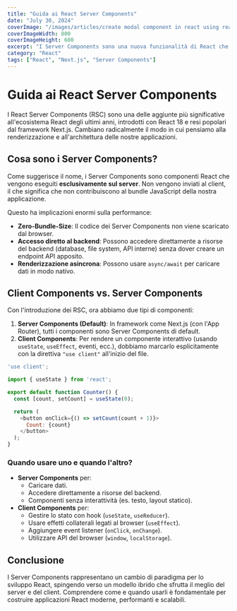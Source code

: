```yaml
---
title: "Guida ai React Server Components"
date: "July 30, 2024"
coverImage: "/images/articles/create modal component in react using react portals.png" 
coverImageWidth: 800
coverImageHeight: 600
excerpt: "I Server Components sono una nuova funzionalità di React che ci permette di renderizzare componenti lato server, riducendo il bundle JavaScript inviato al client."
category: "React"
tags: ["React", "Next.js", "Server Components"]
---
```


# Guida ai React Server Components

I React Server Components (RSC) sono una delle aggiunte più significative all'ecosistema React degli ultimi anni, introdotti con React 18 e resi popolari dal framework Next.js. Cambiano radicalmente il modo in cui pensiamo alla renderizzazione e all'architettura delle nostre applicazioni.

## Cosa sono i Server Components?

Come suggerisce il nome, i Server Components sono componenti React che vengono eseguiti **esclusivamente sul server**. Non vengono inviati al client, il che significa che non contribuiscono al bundle JavaScript della nostra applicazione.

Questo ha implicazioni enormi sulla performance:
- **Zero-Bundle-Size**: Il codice dei Server Components non viene scaricato dal browser.
- **Accesso diretto al backend**: Possono accedere direttamente a risorse del backend (database, file system, API interne) senza dover creare un endpoint API apposito.
- **Renderizzazione asincrona**: Possono usare `async/await` per caricare dati in modo nativo.

## Client Components vs. Server Components

Con l'introduzione dei RSC, ora abbiamo due tipi di componenti:

1.  **Server Components (Default)**: In framework come Next.js (con l'App Router), tutti i componenti sono Server Components di default.
2.  **Client Components**: Per rendere un componente interattivo (usando `useState`, `useEffect`, eventi, ecc.), dobbiamo marcarlo esplicitamente con la direttiva `"use client"` all'inizio del file.

```javascript
'use client';

import { useState } from 'react';

export default function Counter() {
  const [count, setCount] = useState(0);

  return (
    <button onClick={() => setCount(count + 1)}>
      Count: {count}
    </button>
  );
}
```

### Quando usare uno e quando l'altro?

-   **Server Components** per:
    -   Caricare dati.
    -   Accedere direttamente a risorse del backend.
    -   Componenti senza interattività (es. testo, layout statico).
-   **Client Components** per:
    -   Gestire lo stato con hook (`useState`, `useReducer`).
    -   Usare effetti collaterali legati al browser (`useEffect`).
    -   Aggiungere event listener (`onClick`, `onChange`).
    -   Utilizzare API del browser (`window`, `localStorage`).

## Conclusione

I Server Components rappresentano un cambio di paradigma per lo sviluppo React, spingendo verso un modello ibrido che sfrutta il meglio del server e del client. Comprendere come e quando usarli è fondamentale per costruire applicazioni React moderne, performanti e scalabili.
